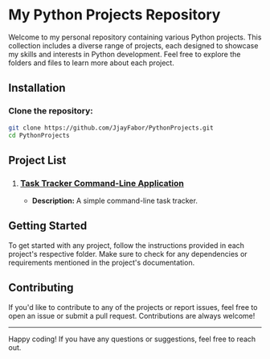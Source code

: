 # My Python Projects Repository

Welcome to my personal repository containing various Python projects. This collection includes a diverse range of projects, each designed to showcase my skills and interests in Python development. Feel free to explore the folders and files to learn more about each project.

## Installation

### Clone the repository:

   ```bash
   git clone https://github.com/JjayFabor/PythonProjects.git
   cd PythonProjects 
   ```

## Project List

1. ### [Task Tracker Command-Line Application](/TaskTracker)
   - **Description:** A simple command-line task tracker.

## Getting Started

To get started with any project, follow the instructions provided in each project's respective folder. Make sure to check for any dependencies or requirements mentioned in the project's documentation.

## Contributing

If you'd like to contribute to any of the projects or report issues, feel free to open an issue or submit a pull request. Contributions are always welcome!

---

Happy coding! If you have any questions or suggestions, feel free to reach out.
